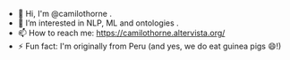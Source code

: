 - 👋 Hi, I'm @camilothorne .
- 👀 I’m interested in NLP, ML and ontologies .
- 📫 How to reach me: https://camilothorne.altervista.org/ 
- ⚡ Fun fact: I'm originally from Peru (and yes, we do eat guinea pigs 😄!)

<!--
**camilothorne/camilothorne** is a ✨ _special_ ✨ repository because its `README.md` (this file) appears on your GitHub profile.
-->
